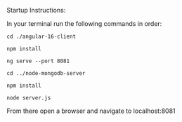 Startup Instructions:

In your terminal run the following commands in order:

`cd ./angular-16-client`

`npm install`

`ng serve --port 8081`

`cd ../node-mongodb-server`

`npm install`

`node server.js`

From there open a browser and navigate to localhost:8081
